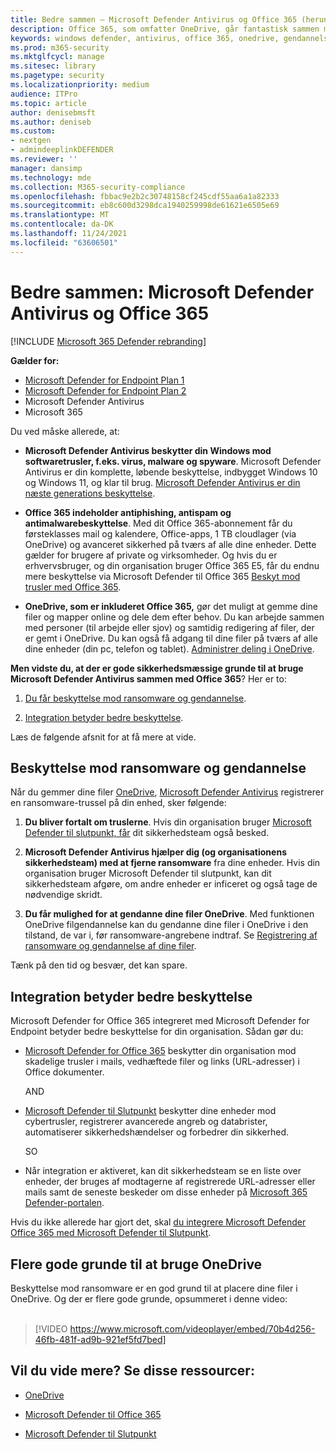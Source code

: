 ```yaml
---
title: Bedre sammen – Microsoft Defender Antivirus og Office 365 (herunder OneDrive) – bedre beskyttelse mod ransomware og cybertrusler
description: Office 365, som omfatter OneDrive, går fantastisk sammen med Microsoft Defender Antivirus. Læs denne artikel for at få mere at vide.
keywords: windows defender, antivirus, office 365, onedrive, gendannelse, ransomware
ms.prod: m365-security
ms.mktglfcycl: manage
ms.sitesec: library
ms.pagetype: security
ms.localizationpriority: medium
audience: ITPro
ms.topic: article
author: denisebmsft
ms.author: deniseb
ms.custom:
- nextgen
- admindeeplinkDEFENDER
ms.reviewer: ''
manager: dansimp
ms.technology: mde
ms.collection: M365-security-compliance
ms.openlocfilehash: fbbac9e2b2c30748158cf245cdf55aa6a1a82333
ms.sourcegitcommit: eb8c600d3298dca1940259998de61621e6505e69
ms.translationtype: MT
ms.contentlocale: da-DK
ms.lasthandoff: 11/24/2021
ms.locfileid: "63606501"
---
```

# <a name="better-together-microsoft-defender-antivirus-and-office-365"></a>Bedre sammen: Microsoft Defender Antivirus og Office 365

[!INCLUDE [Microsoft 365 Defender rebranding](../../includes/microsoft-defender.md)]


**Gælder for:**
- [Microsoft Defender for Endpoint Plan 1](https://go.microsoft.com/fwlink/p/?linkid=2154037)
- [Microsoft Defender for Endpoint Plan 2](https://go.microsoft.com/fwlink/p/?linkid=2154037)
- Microsoft Defender Antivirus
- Microsoft 365

Du ved måske allerede, at:

- **Microsoft Defender Antivirus beskytter din Windows mod softwaretrusler, f.eks. virus, malware og spyware**. Microsoft Defender Antivirus er din komplette, løbende beskyttelse, indbygget Windows 10 og Windows 11, og klar til brug. [Microsoft Defender Antivirus er din næste generations beskyttelse](./microsoft-defender-antivirus-in-windows-10.md). 

- **Office 365 indeholder antiphishing, antispam og antimalwarebeskyttelse**. Med dit Office 365-abonnement får du førsteklasses mail og kalendere, Office-apps, 1 TB cloudlager (via OneDrive) og avanceret sikkerhed på tværs af alle dine enheder. Dette gælder for brugere af private og virksomheder. Og hvis du er erhvervsbruger, og din organisation bruger Office 365 E5, får du endnu mere beskyttelse via Microsoft Defender til Office 365 [Beskyt mod trusler med Office 365](/microsoft-365/security/office-365-security/protect-against-threats).

- **OneDrive, som er inkluderet Office 365,** gør det muligt at gemme dine filer og mapper online og dele dem efter behov. Du kan arbejde sammen med personer (til arbejde eller sjov) og samtidig redigering af filer, der er gemt i OneDrive. Du kan også få adgang til dine filer på tværs af alle dine enheder (din pc, telefon og tablet). [Administrer deling i OneDrive](/OneDrive/manage-sharing).

**Men vidste du, at der er gode sikkerhedsmæssige grunde til at bruge Microsoft Defender Antivirus sammen med Office 365**? Her er to:

 1. [Du får beskyttelse mod ransomware og gendannelse](#ransomware-protection-and-recovery).

 2. [Integration betyder bedre beskyttelse](#integration-means-better-protection).

Læs de følgende afsnit for at få mere at vide.

## <a name="ransomware-protection-and-recovery"></a>Beskyttelse mod ransomware og gendannelse

Når du gemmer dine filer [OneDrive](/onedrive), [Microsoft Defender Antivirus](./microsoft-defender-antivirus-in-windows-10.md) registrerer en ransomware-trussel på din enhed, sker følgende:

1. **Du bliver fortalt om truslerne**. Hvis din organisation bruger [Microsoft Defender til slutpunkt, får](microsoft-defender-endpoint.md) dit sikkerhedsteam også besked.

2. **Microsoft Defender Antivirus hjælper dig (og organisationens sikkerhedsteam) med at fjerne ransomware** fra dine enheder. Hvis din organisation bruger Microsoft Defender til slutpunkt, kan dit sikkerhedsteam afgøre, om andre enheder er inficeret og også tage de nødvendige skridt.

3. **Du får mulighed for at gendanne dine filer OneDrive**. Med funktionen OneDrive filgendannelse kan du gendanne dine filer i OneDrive i den tilstand, de var i, før ransomware-angrebene indtraf. Se [Registrering af ransomware og gendannelse af dine filer](https://support.office.com/article/0d90ec50-6bfd-40f4-acc7-b8c12c73637f).

Tænk på den tid og besvær, det kan spare. 

## <a name="integration-means-better-protection"></a>Integration betyder bedre beskyttelse

Microsoft Defender for Office 365 integreret med Microsoft Defender for Endpoint betyder bedre beskyttelse for din organisation. Sådan gør du:

- [Microsoft Defender for Office 365](/microsoft-365/security/office-365-security/office-365-atp) beskytter din organisation mod skadelige trusler i mails, vedhæftede filer og links (URL-adresser) i Office dokumenter.

    AND

- [Microsoft Defender til Slutpunkt](microsoft-defender-endpoint.md) beskytter dine enheder mod cybertrusler, registrerer avancerede angreb og databrister, automatiserer sikkerhedshændelser og forbedrer din sikkerhed.

    SO

- Når integration er aktiveret, kan dit sikkerhedsteam se en liste over enheder, der bruges af modtagerne af registrerede URL-adresser eller mails samt de seneste beskeder om disse enheder på <a href="https://go.microsoft.com/fwlink/p/?linkid=2077139" target="_blank">Microsoft 365 Defender-portalen</a>.

Hvis du ikke allerede har gjort det, skal [du integrere Microsoft Defender Office 365 med Microsoft Defender til Slutpunkt](/microsoft-365/security/office-365-security/integrate-office-365-ti-with-mde).

## <a name="more-good-reasons-to-use-onedrive"></a>Flere gode grunde til at bruge OneDrive

Beskyttelse mod ransomware er en god grund til at placere dine filer i OneDrive. Og der er flere gode grunde, opsummeret i denne video: <br/><br/>

> [!VIDEO https://www.microsoft.com/videoplayer/embed/70b4d256-46fb-481f-ad9b-921ef5fd7bed]

## <a name="want-to-learn-more-see-these-resources"></a>Vil du vide mere? Se disse ressourcer:

- [OneDrive](/onedrive)

- [Microsoft Defender til Office 365](/microsoft-365/security/office-365-security/office-365-atp)

- [Microsoft Defender til Slutpunkt](microsoft-defender-endpoint.md)
